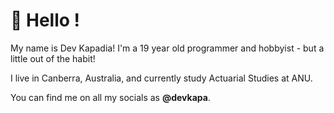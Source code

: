 # 👋 Hello !

My name is Dev Kapadia! I'm a 19 year old programmer and hobbyist - but a little out of the habit! 

I live in Canberra, Australia, and currently study Actuarial Studies at ANU.

You can find me on all my socials as **@devkapa**.
